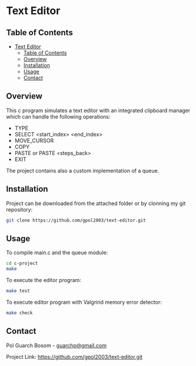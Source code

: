 # Text Editor
## Table of Contents
- [Text Editor](#text-editor)
  - [Table of Contents](#table-of-contents)
  - [Overview](#overview)
  - [Installation](#installation)
  - [Usage](#usage)
  - [Contact](#contact)
## Overview 
This c program simulates a text editor with an integrated clipboard manager which can handle the following operations:
- TYPE <text>
- SELECT <start_index> <end_index>
- MOVE_CURSOR <offset>
- COPY
- PASTE or PASTE <steps_back>
- EXIT

The project contains also a custom implementation of a queue.


## Installation
Project can be downloaded from the attached folder or by clonning my git repository:


```bash
git clone https://github.com/gpol2003/text-editor.git
```

## Usage

To compile main.c and the queue module:
```bash
cd c-project
make
```

To execute the editor program:
```bash
make test
```

To execute editor program with Valgrind memory error detector:
```bash
make check
```
## Contact
Pol Guarch Bosom - guarchp@gmail.com

Project Link: https://github.com/gpol2003/text-editor.git
